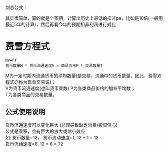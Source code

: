 
剑总公式：

其实很简单，算的就是个预期，计算出历史上最低的扣非pe，比如是10倍(一般用最近5年的计算)，然后再看今年的预期扣非利润进行对比

# 费雪方程式
	MV=PT  
	货币数量M * 货币流通速度V = 商品价格P * 交易数量T  

M为一定时期内流通货币的平均数量(是交易、流通中的货币数量，因此，费雪方程式亦称为现金交易说)；  
V为货币流通速度(也叫货币乘数) 
P为各类商品价格的加权平均数；  
T为各类商品的交易数量。  

## 公式使用说明
货币流通速度可以变化巨大 (悲观导致缺乏消费/投资信心)  
公式是乘积，会有巨大的放大或缩小效应  
	如: 货币数量=12， 货币流动速度=1,  12 * 1 = 12  
	货币流动速度=6,  12 * 6 = 72  
   

